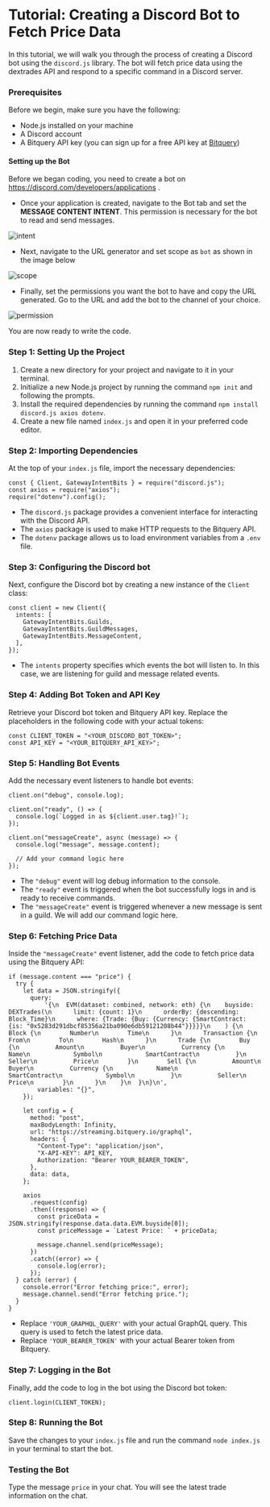 # Tutorial: Creating a Discord Bot to Fetch Price Data

In this tutorial, we will walk you through the process of creating a Discord bot using the `discord.js` library. The bot will fetch price data using the dextrades API and respond to a specific command in a Discord server.

  

### Prerequisites

Before we begin, make sure you have the following:

  

-   Node.js installed on your machine
-   A Discord account
-   A Bitquery API key (you can sign up for a free API key at [Bitquery](https://ide.bitquery.io/))


#### Setting up the Bot

Before we began coding, you need to create a bot on https://discord.com/developers/applications .

- Once your application is created, navigate to the Bot tab and set the **MESSAGE CONTENT INTENT**. This permission is necessary for the bot to read and send messages.

![intent](/img/ApplicationExamples/discord-appn.png)

 - Next, navigate to the URL generator and set scope as `bot` as shown in the image below

 ![scope](/img/ApplicationExamples/discord-scope.png)

 - Finally, set the permissions you want the bot to have and copy the URL generated. Go to the URL and add the bot to the channel of your choice.

 ![permission](/img/ApplicationExamples/discord-permissions.png)

 You are now ready to write the code.

### Step 1: Setting Up the Project

1.  Create a new directory for your project and navigate to it in your terminal.
2.  Initialize a new Node.js project by running the command `npm init` and following the prompts.
3.  Install the required dependencies by running the command `npm install discord.js axios dotenv`.
4.  Create a new file named `index.js` and open it in your preferred code editor.

### Step 2: Importing Dependencies

At the top of your `index.js` file, import the necessary dependencies:

  

```
const { Client, GatewayIntentBits } = require("discord.js");
const axios = require("axios");
require("dotenv").config();

```

-   The `discord.js` package provides a convenient interface for interacting with the Discord API.
-   The `axios` package is used to make HTTP requests to the Bitquery API.
-   The `dotenv` package allows us to load environment variables from a `.env` file.

### Step 3: Configuring the Discord bot

Next, configure the Discord bot by creating a new instance of the `Client` class:

  

```
const client = new Client({
  intents: [
    GatewayIntentBits.Guilds,
    GatewayIntentBits.GuildMessages,
    GatewayIntentBits.MessageContent,
  ],
});

```

-   The `intents` property specifies which events the bot will listen to. In this case, we are listening for guild and message related events.

### Step 4: Adding Bot Token and API Key

Retrieve your Discord bot token and Bitquery API key. Replace the placeholders in the following code with your actual tokens:

  

```
const CLIENT_TOKEN = "<YOUR_DISCORD_BOT_TOKEN>";
const API_KEY = "<YOUR_BITQUERY_API_KEY>";

```

### Step 5: Handling Bot Events

Add the necessary event listeners to handle bot events:

  

```
client.on("debug", console.log);

client.on("ready", () => {
  console.log(`Logged in as ${client.user.tag}!`);
});

client.on("messageCreate", async (message) => {
  console.log("message", message.content);
  
  // Add your command logic here
});

```

-   The `"debug"` event will log debug information to the console.
-   The `"ready"` event is triggered when the bot successfully logs in and is ready to receive commands.
-   The `"messageCreate"` event is triggered whenever a new message is sent in a guild. We will add our command logic here.

### Step 6: Fetching Price Data

Inside the `"messageCreate"` event listener, add the code to fetch price data using the Bitquery API:

  

```
if (message.content === "price") {
  try {
    let data = JSON.stringify({
      query:
          '{\n  EVM(dataset: combined, network: eth) {\n    buyside: DEXTrades(\n      limit: {count: 1}\n      orderBy: {descending: Block_Time}\n      where: {Trade: {Buy: {Currency: {SmartContract: {is: "0x5283d291dbcf85356a21ba090e6db59121208b44"}}}}}\n    ) {\n      Block {\n        Number\n        Time\n      }\n      Transaction {\n        From\n        To\n        Hash\n      }\n      Trade {\n        Buy {\n          Amount\n          Buyer\n          Currency {\n            Name\n            Symbol\n            SmartContract\n          }\n          Seller\n          Price\n        }\n        Sell {\n          Amount\n          Buyer\n          Currency {\n            Name\n            SmartContract\n            Symbol\n          }\n          Seller\n          Price\n        }\n      }\n    }\n  }\n}\n',
        variables: "{}",
    });

    let config = {
      method: "post",
      maxBodyLength: Infinity,
      url: "https://streaming.bitquery.io/graphql",
      headers: {
        "Content-Type": "application/json",
        "X-API-KEY": API_KEY,
        Authorization: "Bearer YOUR_BEARER_TOKEN",
      },
      data: data,
    };

    axios
      .request(config)
      .then((response) => {
        const priceData = JSON.stringify(response.data.data.EVM.buyside[0]);
        const priceMessage = `Latest Price: ` + priceData;

        message.channel.send(priceMessage);
      })
      .catch((error) => {
        console.log(error);
      });
  } catch (error) {
    console.error("Error fetching price:", error);
    message.channel.send("Error fetching price.");
  }
}

```

-   Replace `'YOUR_GRAPHQL_QUERY'` with your actual GraphQL query. This query is used to fetch the latest price data.
-   Replace `'YOUR_BEARER_TOKEN'` with your actual Bearer token from Bitquery.

### Step 7: Logging in the Bot

Finally, add the code to log in the bot using the Discord bot token:

  

```
client.login(CLIENT_TOKEN);

```

### Step 8: Running the Bot

Save the changes to your `index.js` file and run the command `node index.js` in your terminal to start the bot.

  

### Testing the Bot

Type the message `price` in your chat. You will see the latest trade information on the chat.

